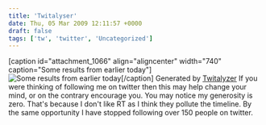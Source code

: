 ```yaml
---
title: 'Twitalyser'
date: Thu, 05 Mar 2009 12:11:57 +0000
draft: false
tags: ['tw', 'twitter', 'Uncategorized']
---
```


\[caption id="attachment\_1066" align="aligncenter" width="740" caption="Some results from earlier today"\]![Some results from earlier today](http://www.main-vision.com/richard/blog/wp-content/uploads/2009/03/picture-11.png "A little bit of fun")\[/caption\] Generated by [Twitalyzer](http://www.twitalyzer.com/) If you were thinking of following me on twitter then this may help change your mind, or on the contrary encourage you. You may notice my generosity is zero. That's because I don't like RT as I think they pollute the timeline. By the same opportunity I have stopped following over 150 people on twitter.